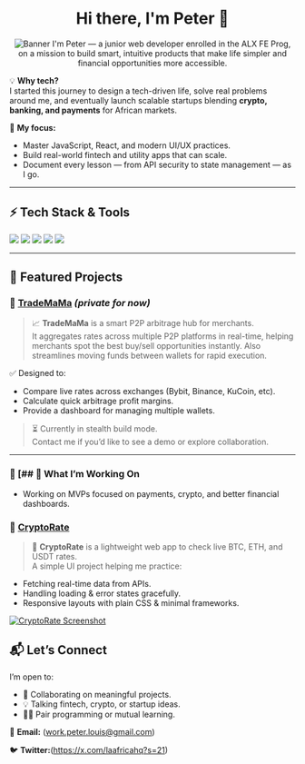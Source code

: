 <h1 align="center">Hi there, I'm Peter 👋</h1>

<p align="center">
  <img src="https://via.placeholder.com/900x200?text=Building+Fintech+and+Web+Experiences" alt="Banner" />
I'm Peter — a junior web developer  enrolled in the ALX FE Prog, on a mission to build smart, intuitive products that make life simpler and financial opportunities more accessible.

💡 **Why tech?**  
I started this journey to design a tech-driven life, solve real problems around me, and eventually launch scalable startups blending **crypto, banking, and payments** for African markets.

🚀 **My focus:**  
- Master JavaScript, React, and modern UI/UX practices.
- Build real-world fintech and utility apps that can scale.
- Document every lesson — from API security to state management — as I go.

---

## ⚡ Tech Stack & Tools

<p>
  <img src="https://img.shields.io/badge/-HTML-E34F26?style=flat-square&logo=html5&logoColor=white" />
  <img src="https://img.shields.io/badge/-CSS-1572B6?style=flat-square&logo=css3&logoColor=white" />
  <img src="https://img.shields.io/badge/-JavaScript-F7DF1E?style=flat-square&logo=javascript&logoColor=black" />
  <img src="https://img.shields.io/badge/-React-61DAFB?style=flat-square&logo=react&logoColor=black" />
  <img src="https://img.shields.io/badge/-Node.js-339933?style=flat-square&logo=node.js&logoColor=white" />
</p>

---

## 🚀 Featured Projects

### 🔗 [TradeMaMa](https://github.com/yourusername/trademama) *(private for now)*

> 📈 **TradeMaMa** is a smart P2P arbitrage hub for merchants.  
It aggregates rates across multiple P2P platforms in real-time, helping merchants spot the best buy/sell opportunities instantly. Also streamlines moving funds between wallets for rapid execution.

✅ Designed to:
- Compare live rates across exchanges (Bybit, Binance, KuCoin, etc).
- Calculate quick arbitrage profit margins.
- Provide a dashboard for managing multiple wallets.

> ⏳ Currently in stealth build mode.  
Contact me if you’d like to see a demo or explore collaboration.

---

### 🔗 [## 🚀 What I’m Working On

- Working on MVPs focused on payments, crypto, and better financial dashboards.

### 🔗 [CryptoRate](https://github.com/yourusername/cryptorate)

> 🚀 **CryptoRate** is a lightweight web app to check live BTC, ETH, and USDT rates.  
A simple UI project helping me practice:
- Fetching real-time data from APIs.
- Handling loading & error states gracefully.
- Responsive layouts with plain CSS & minimal frameworks.

[![CryptoRate Screenshot](https://via.placeholder.com/600x300?text=CryptoRate+App)](https://github.com/yourusername/cryptorate)


## 📬 Let’s Connect

I’m open to:
- 🤝 Collaborating on meaningful projects.
- 💡 Talking fintech, crypto, or startup ideas.
- 🧑‍🏫 Pair programming or mutual learning.

📩 **Email:** (work.peter.louis@gmail.com)  

🐦 **Twitter:**(https://x.com/laafricahq?s=21)
